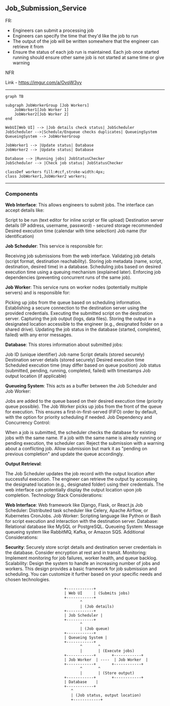 ## Job_Submission_Service

FR:
- Engineers can submit a processing job
- Engineers can specify the time that they'd like the job to run
- The output of the job will be written somewhere that the engineer can retrieve it from
- Ensure the status of each job run is maintained. Each job once started running should ensure other same job is not started at same time or give warning

NFR

Link - https://imgur.com/a/OvqW3yy

---

```mermaid
graph TB

subgraph JobWorkerGroup [Job Workers]
    JobWorker1[Job Worker 1]
    JobWorker2[Job Worker 2]  
end

WebUI[Web UI] --> |Job details check status| JobScheduler
JobScheduler -->|Schedule/Enqueue checks duplicates| QueueingSystem
QueueingSystem --> JobWorkerGroup

JobWorker1 --> |Update status| Database
JobWorker2 --> |Update status| Database

Database --> |Running jobs| JobStatusChecker
JobScheduler --> |Check job status| JobStatusChecker

classDef workers fill:#ccf,stroke-width:4px;
class JobWorker1,JobWorker2 workers;

```

---
### Components

**Web Interface**: This allows engineers to submit jobs. The interface can accept details like:

Script to be run (text editor for inline script or file upload)
Destination server details (IP address, username, password) - secured storage recommended
Desired execution time (calendar with time selection)
Job name (for identification)


**Job Scheduler**: This service is responsible for:

Receiving job submissions from the web interface.
Validating job details (script format, destination reachability).
Storing job metadata (name, script, destination, desired time) in a database.
Scheduling jobs based on desired execution time using a queuing mechanism (explained later).
Enforcing job dependencies (preventing concurrent runs of the same job).

**Job Worker**: This service runs on worker nodes (potentially multiple servers) and is responsible for:

Picking up jobs from the queue based on scheduling information.
Establishing a secure connection to the destination server using the provided credentials.
Executing the submitted script on the destination server.
Capturing the job output (logs, data files).
Storing the output in a designated location accessible to the engineer (e.g., designated folder on a shared drive).
Updating the job status in the database (started, completed, failed) with any error messages.

**Database**: This stores information about submitted jobs:

Job ID (unique identifier)
Job name
Script details (stored securely)
Destination server details (stored securely)
Desired execution time
Scheduled execution time (may differ based on queue position)
Job status (submitted, pending, running, completed, failed) with timestamps
Job output location (if applicable)

**Queueing System**: This acts as a buffer between the Job Scheduler and Job Worker:

Jobs are added to the queue based on their desired execution time (priority queue possible).
The Job Worker picks up jobs from the front of the queue for execution.
This ensures a first-in-first-served (FIFO) order by default, with the option for priority scheduling if needed.
Job Dependency and Concurrency Control:

When a job is submitted, the scheduler checks the database for existing jobs with the same name.
If a job with the same name is already running or pending execution, the scheduler can:
Reject the submission with a warning about a conflicting job.
Allow submission but mark it as "pending on previous completion" and update the queue accordingly.

**Output Retrieval**:

The Job Scheduler updates the job record with the output location after successful execution.
The engineer can retrieve the output by accessing the designated location (e.g., designated folder) using their credentials. The web interface can potentially display the output location upon job completion.
Technology Stack Considerations:

**Web Interface**: Web framework like Django, Flask, or React.js
Job Scheduler: Distributed task scheduler like Celery, Apache Airflow, or Kubernetes CronJobs.
Job Worker: Scripting language like Python or Bash for script execution and interaction with the destination server.
Database: Relational database like MySQL or PostgreSQL.
Queueing System: Message queueing system like RabbitMQ, Kafka, or Amazon SQS.
Additional Considerations:

**Security**: Securely store script details and destination server credentials in the database. Consider encryption at rest and in transit.
Monitoring: Implement monitoring for job failures, worker health, and queue backlog.
Scalability: Design the system to handle an increasing number of jobs and workers.
This design provides a basic framework for job submission and scheduling. You can customize it further based on your specific needs and chosen technologies.



```
                          +------------+
                          | Web UI     | (Submits jobs)
                          +------------+
                                 ^
                                 | (Job details)
                          +------------+
                          | Job Scheduler |
                          +------------+
                                 ^
                                 | (Job queue)
                          +------------+
                          | Queueing System |
                          +------------+
                                 ^       ^
                                 |       | (Execute jobs)
                          +------------+       +------------+
                          | Job Worker  | ----  | Job Worker  |
                          +------------+       +------------+
                                 ^       ^
                                 |       | (Store output)
                          +------------+       +------------+
                          | Database    |
                          +------------+
                             ^
                             | (Job status, output location)
                             +------------+

```